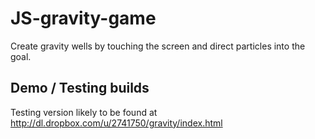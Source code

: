 JS-gravity-game
===============

Create gravity wells by touching the screen and direct particles into the goal.

## Demo / Testing builds

Testing version likely to be found at http://dl.dropbox.com/u/2741750/gravity/index.html